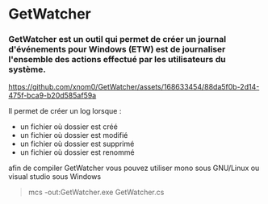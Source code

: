 # GetWatcher

### GetWatcher est un outil qui permet de créer un journal d'événements pour Windows (ETW) est de journaliser l'ensemble des actions effectué par les utilisateurs du système.


https://github.com/xnom0/GetWatcher/assets/168633454/88da5f0b-2d14-475f-bca9-b20d585af59a


Il permet de créer un log lorsque :
* un fichier où dossier est créé
* un fichier où dossier est modifié
* un fichier où dossier est supprimé
* un fichier où dossier est renommé

afin de compiler GetWatcher vous pouvez utiliser mono sous GNU/Linux ou visual studio sous Windows

> mcs -out:GetWatcher.exe GetWatcher.cs
